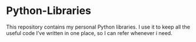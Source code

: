 # Python-Libraries
This repository contains my personal Python libraries. I use it to keep all the useful code I’ve written in one place, so I can refer whenever i need.
